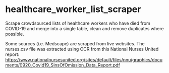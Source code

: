 # healthcare_worker_list_scraper

Scrape crowdsourced lists of healthcare workers who have died from COVID-19 and merge into a single table, clean and remove duplicates where possible.

Some sources (i.e. Medscape) are scraped from live websites. The nurses.csv file was extracted using OCR from this National Nurses United report: https://www.nationalnursesunited.org/sites/default/files/nnu/graphics/documents/0920_Covid19_SinsOfOmission_Data_Report.pdf


